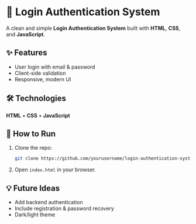 
# 🔐 Login Authentication System

A clean and simple **Login Authentication System** built with **HTML**, **CSS**, and **JavaScript**.

## ✨ Features

* User login with email & password
* Client-side validation
* Responsive, modern UI

## 🛠️ Technologies

**HTML** • **CSS** • **JavaScript**

## 🚀 How to Run

1. Clone the repo:

   ```bash
   git clone https://github.com/yourusername/login-authentication-system.git
   ```
2. Open `index.html` in your browser.

## 💡 Future Ideas

* Add backend authentication
* Include registration & password recovery
* Dark/light theme

